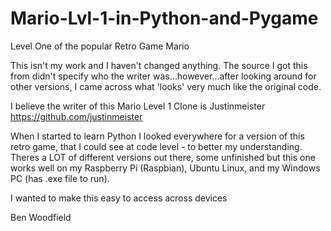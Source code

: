 # Mario-Lvl-1-in-Python-and-Pygame

Level One of the popular Retro Game Mario

This isn't my work and I haven't changed anything. 
The source I got this from didn't specify who the writer was...however...after looking around for other versions, 
I came across what 'looks' very much like the original code.

I believe the writer of this Mario Level 1 Clone is Justinmeister
https://github.com/justinmeister


When I started to learn Python I looked everywhere for a version of this retro game,
that I could see at code level - to better my understanding. Theres a LOT of different versions out there, some unfinished but this one 
works well on my Raspberry Pi (Raspbian), Ubuntu Linux, and my Windows PC (has .exe file to run).

I wanted to make this easy to access across devices

Ben Woodfield
